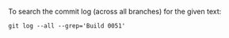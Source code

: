 To search the commit log (across all branches) for the given text:

````
git log --all --grep='Build 0051'
````
